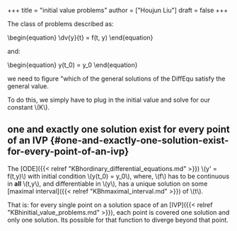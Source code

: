 +++
title = "initial value problems"
author = ["Houjun Liu"]
draft = false
+++

The class of problems described as:

\begin{equation}
\dv{y}{t} = f(t, y)
\end{equation}

and:

\begin{equation}
y(t\_0) = y\_0
\end{equation}

we need to figure "which of the general solutions of the DiffEqu satisfy the general value.

To do this, we simply have to plug in the initial value and solve for our constant \\(K\\).


## one and exactly one solution exist for every point of an IVP {#one-and-exactly-one-solution-exist-for-every-point-of-an-ivp}

The [ODE]({{< relref "KBhordinary_differential_equations.md" >}}) \\(y' = f(t,y)\\) with initial condition \\(y(t\_0) = y\_0\\), where, \\(f\\) has to be continuous in **all** \\(t,y\\), and differentiable in \\(y\\), has a unique solution on some [maximal interval]({{< relref "KBhmaximal_interval.md" >}}) of \\(t\\).

That is: for every single point on a solution space of an [IVP]({{< relref "KBhinitial_value_problems.md" >}}), each point is covered one solution and only one solution. Its possible for that function to diverge beyond that point.
